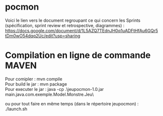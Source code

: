 # pocmon

Voici le lien vers le document regroupant ce qui concern les Sprints (spécification, sprint review et retrospective, diagrammes) : https://docs.google.com/document/d/1L5AZQ7TEdnJH0q1uADFtHfAu6GQr5tDm0wO54dqq2Uc/edit?usp=sharing

# Compilation en ligne de commande MAVEN
Pour comipler : mvn compile\
Pour build le jar : mvn package\
Pour executer le jar : java -cp .\jeupocmon-1.0.jar main.java.com.exemple.Model.Monstre.Jeu\

ou pour tout faire en même temps (dans le répertoire jeupocmon) : ./launch.sh
